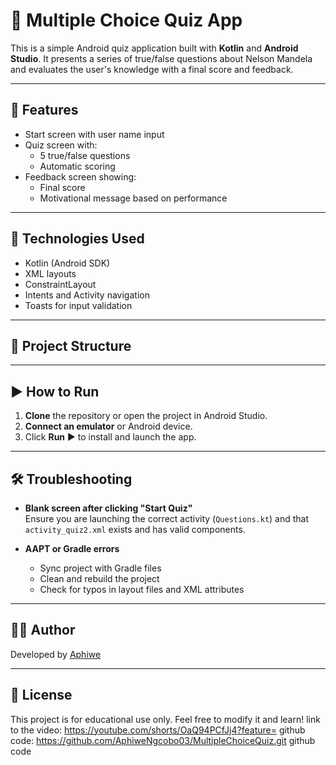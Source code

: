 # 📱 Multiple Choice Quiz App

This is a simple Android quiz application built with **Kotlin** and **Android Studio**. It presents a series of true/false questions about Nelson Mandela and evaluates the user's knowledge with a final score and feedback.

---

## 🎯 Features

- Start screen with user name input  
- Quiz screen with:
  - 5 true/false questions
  - Automatic scoring
- Feedback screen showing:
  - Final score
  - Motivational message based on performance

---

## 🧠 Technologies Used

- Kotlin (Android SDK)
- XML layouts
- ConstraintLayout
- Intents and Activity navigation
- Toasts for input validation

---

## 📁 Project Structure


---

## ▶️ How to Run

1. **Clone** the repository or open the project in Android Studio.
2. **Connect an emulator** or Android device.
3. Click **Run** ▶️ to install and launch the app.

---

## 🛠 Troubleshooting

- **Blank screen after clicking "Start Quiz"**  
  Ensure you are launching the correct activity (`Questions.kt`) and that `activity_quiz2.xml` exists and has valid components.

- **AAPT or Gradle errors**  
  - Sync project with Gradle files
  - Clean and rebuild the project
  - Check for typos in layout files and XML attributes

---

## 🧑‍💻 Author

Developed by [Aphiwe](st10479801@vcconnect.edu.za)

---

## 📜 License

This project is for educational use only. Feel free to modify it and learn!
link to the video: https://youtube.com/shorts/OaQ94PCfJj4?feature=
github code: https://github.com/AphiweNgcobo03/MultipleChoiceQuiz.git
github code

